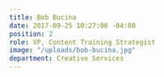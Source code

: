```yaml
---
title: Bob Bucina
date: 2017-09-25 10:27:00 -04:00
position: 2
role: VP, Content Training Strategist
image: "/uploads/bob-bucina.jpg"
department: Creative Services
---
```

